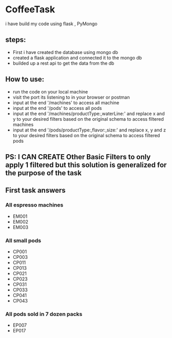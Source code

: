 # CoffeeTask

i have build my code using flask , PyMongo 

## steps: 
 - First i have created the database using mongo db
 - created a flask application and connected it to the mongo db
 - builded up a rest api to get the data from the db
 
## How to use:
  - run the code on your local machine
  - visit the port its listening to in your browser or postman
  - input at the end '/machines' to access all machine
  - input at the end '/pods' to access all pods
  - input at the end '/machines/productType:<x>,waterLine:<y>' and replace x and y to your desired filters based on the original schema to access filtered machines
  - input at the end '/pods/productType:<x>,flavor:<y>,size:<z>' and replace x, y and z to your desired filters based on the original schema to access filtered pods

## PS: I CAN CREATE Other Basic Filters to only apply 1 filtered but this solution is generalized for the purpose of the task
  
## First task answers
### All espresso machines
- EM001
- EM002
- EM003

### All small pods
- CP001
- CP003
- CP011 
- CP013 
- CP021
- CP023
- CP031
- CP033
- CP041
- CP043

### All pods sold in 7 dozen packs
- EP007
- EP017
